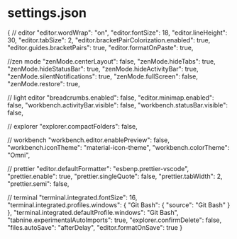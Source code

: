 # settings.json

{
  // editor
  "editor.wordWrap": "on",
  "editor.fontSize": 18,
  "editor.lineHeight": 30,
  "editor.tabSize": 2,
  "editor.bracketPairColorization.enabled": true,
  "editor.guides.bracketPairs": true,
  "editor.formatOnPaste": true,

  //zen mode
  "zenMode.centerLayout": false,
  "zenMode.hideTabs": true,
  "zenMode.hideStatusBar": true,
  "zenMode.hideActivityBar": true,
  "zenMode.silentNotifications": true,
  "zenMode.fullScreen": false,
  "zenMode.restore": true,

  // light editor
  "breadcrumbs.enabled": false,
  "editor.minimap.enabled": false,
  "workbench.activityBar.visible": false,
  "workbench.statusBar.visible": false,

  // explorer
  "explorer.compactFolders": false,

  // workbench
  "workbench.editor.enablePreview": false,
  "workbench.iconTheme": "material-icon-theme",
  "workbench.colorTheme": "Omni",

  // prettier
  "editor.defaultFormatter": "esbenp.prettier-vscode",
  "prettier.enable": true,
  "prettier.singleQuote": false,
  "prettier.tabWidth": 2,
  "prettier.semi": false,

  // terminal
  "terminal.integrated.fontSize": 16,
  "terminal.integrated.profiles.windows": {
    "Git Bash": {
      "source": "Git Bash"
    }
  },
  "terminal.integrated.defaultProfile.windows": "Git Bash",
  "tabnine.experimentalAutoImports": true,
  "explorer.confirmDelete": false,
  "files.autoSave": "afterDelay",
  "editor.formatOnSave": true
}
